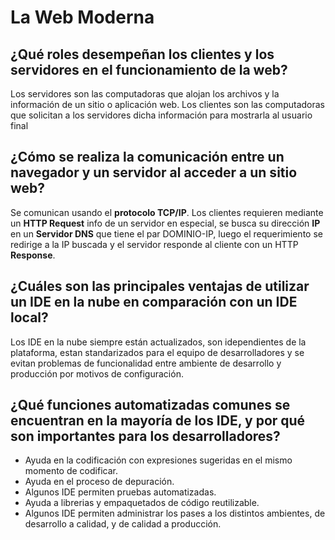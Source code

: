# La Web Moderna
## ¿Qué roles desempeñan los clientes y los servidores en el funcionamiento de la web?
Los servidores son las computadoras que alojan los archivos y la información de un sitio o aplicación web. 
Los clientes son las computadoras que solicitan a los servidores dicha información para mostrarla al usuario final
## ¿Cómo se realiza la comunicación entre un navegador y un servidor al acceder a un sitio web?
Se comunican usando el **protocolo TCP/IP**. Los clientes requieren mediante un **HTTP Request** info de un servidor en especial, 
se busca su dirección **IP** en un **Servidor DNS** que tiene el par DOMINIO-IP, luego el requerimiento se redirige a la IP buscada
y el servidor responde al cliente con un HTTP **Response**.
## ¿Cuáles son las principales ventajas de utilizar un IDE en la nube en comparación con un IDE local?
Los IDE en la nube siempre están actualizados, son idependientes de la plataforma, estan standarizados para el equipo
de desarrolladores y se evitan problemas de funcionalidad entre ambiente de desarrollo y producción por motivos de configuración.
## ¿Qué funciones automatizadas comunes se encuentran en la mayoría de los IDE, y por qué son importantes para los desarrolladores?
* Ayuda en la codificación con expresiones sugeridas en el mismo momento de codificar.
* Ayuda en el proceso de depuración.
* Algunos IDE permiten pruebas automatizadas.
* Ayuda a librerias y empaquetados de código reutilizable.
* Algunos IDE permiten administrar los pases a los distintos ambientes, de desarrollo a calidad, y de calidad a producción.
